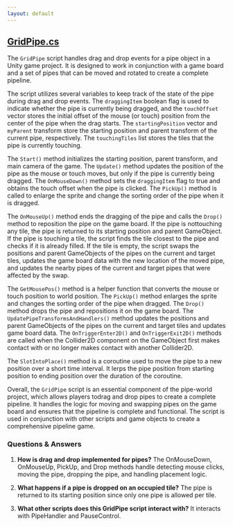 ```yaml
---
layout: default
---
```


## [GridPipe.cs](https://github.com/corovcam/pipe-world/blob/main/Assets/Scripts/DragAndDrop/GridPipe.cs)

The `GridPipe` script handles drag and drop events for a pipe object in a Unity game project. It is designed to work in conjunction with a game board and a set of pipes that can be moved and rotated to create a complete pipeline.

The script utilizes several variables to keep track of the state of the pipe during drag and drop events. The `draggingItem` boolean flag is used to indicate whether the pipe is currently being dragged, and the `touchOffset` vector stores the initial offset of the mouse (or touch) position from the center of the pipe when the drag starts. The `startingPosition` vector and `myParent` transform store the starting position and parent transform of the current pipe, respectively. The `touchingTiles` list stores the tiles that the pipe is currently touching.

The `Start()` method initializes the starting position, parent transform, and main camera of the game. The `Update()` method updates the position of the pipe as the mouse or touch moves, but only if the pipe is currently being dragged. The `OnMouseDown()` method sets the `draggingItem` flag to true and obtains the touch offset when the pipe is clicked. The `PickUp()` method is called to enlarge the sprite and change the sorting order of the pipe when it is dragged.

The `OnMouseUp()` method ends the dragging of the pipe and calls the `Drop()` method to reposition the pipe on the game board. If the pipe is nottouching any tile, the pipe is returned to its starting position and parent GameObject. If the pipe is touching a tile, the script finds the tile closest to the pipe and checks if it is already filled. If the tile is empty, the script swaps the positions and parent GameObjects of the pipes on the current and target tiles, updates the game board data with the new location of the moved pipe, and updates the nearby pipes of the current and target pipes that were affected by the swap.

The `GetMousePos()` method is a helper function that converts the mouse or touch position to world position. The `PickUp()` method enlarges the sprite and changes the sorting order of the pipe when dragged. The `Drop()` method drops the pipe and repositions it on the game board. The `UpdatePipeTransformsAndHandlers()` method updates the positions and parent GameObjects of the pipes on the current and target tiles and updates game board data. The `OnTriggerEnter2D()` and `OnTriggerExit2D()` methods are called when the Collider2D component on the GameObject first makes contact with or no longer makes contact with another Collider2D.

The `SlotIntoPlace()` method is a coroutine used to move the pipe to a new position over a short time interval. It lerps the pipe position from starting position to ending position over the duration of the coroutine.

Overall, the `GridPipe` script is an essential component of the pipe-world project, which allows players todrag and drop pipes to create a complete pipeline. It handles the logic for moving and swapping pipes on the game board and ensures that the pipeline is complete and functional. The script is used in conjunction with other scripts and game objects to create a comprehensive pipeline game.

### Questions & Answers

1. **How is drag and drop implemented for pipes?**
    The OnMouseDown, OnMouseUp, PickUp, and Drop methods handle detecting mouse clicks, moving the pipe, dropping the pipe, and handling placement logic.

2. **What happens if a pipe is dropped on an occupied tile?**
    The pipe is returned to its starting position since only one pipe is allowed per tile. 

3. **What other scripts does this GridPipe script interact with?**
    It interacts with PipeHandler and PauseControl.